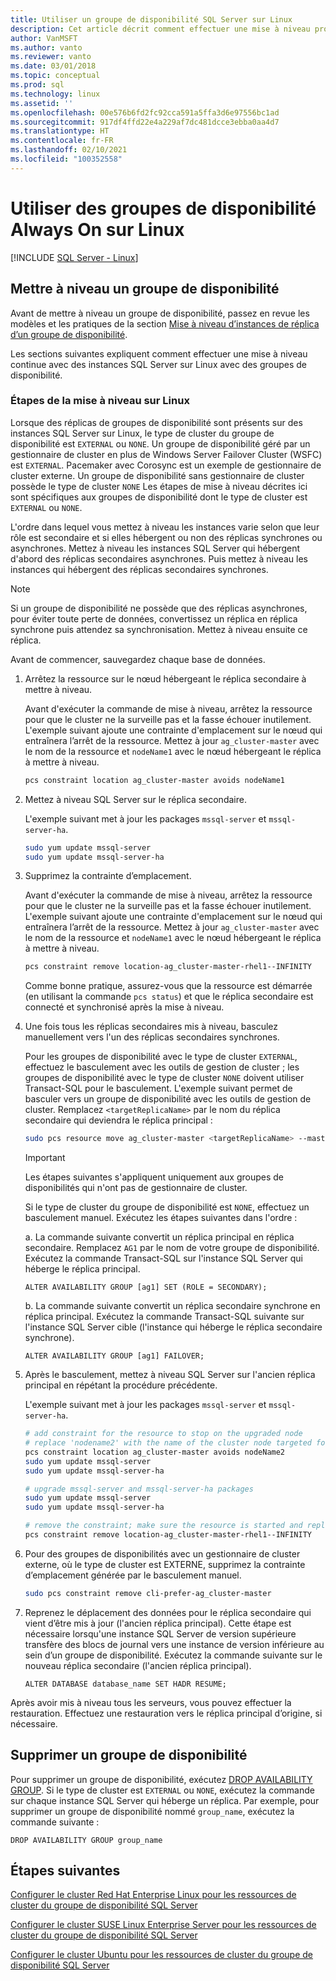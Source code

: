 ```yaml
---
title: Utiliser un groupe de disponibilité SQL Server sur Linux
description: Cet article décrit comment effectuer une mise à niveau propagée avec des instances SQL Server sur Linux qui utilisent des groupes de disponibilité. Avant de commencer la mise à niveau, prenez connaissance des bonnes pratiques à suivre.
author: VanMSFT
ms.author: vanto
ms.reviewer: vanto
ms.date: 03/01/2018
ms.topic: conceptual
ms.prod: sql
ms.technology: linux
ms.assetid: ''
ms.openlocfilehash: 00e576b6fd2fc92cca591a5ffa3d6e97556bc1ad
ms.sourcegitcommit: 917df4ffd22e4a229af7dc481dcce3ebba0aa4d7
ms.translationtype: HT
ms.contentlocale: fr-FR
ms.lasthandoff: 02/10/2021
ms.locfileid: "100352558"
---
```

# <a name="operate-always-on-availability-groups-on-linux"></a>Utiliser des groupes de disponibilité Always On sur Linux

[!INCLUDE [SQL Server - Linux](../includes/applies-to-version/sql-linux.md)]

## <a name="upgrade-availability-group"></a>Mettre à niveau un groupe de disponibilité

Avant de mettre à niveau un groupe de disponibilité, passez en revue les modèles et les pratiques de la section [Mise à niveau d’instances de réplica d’un groupe de disponibilité](../database-engine/availability-groups/windows/upgrading-always-on-availability-group-replica-instances.md).

Les sections suivantes expliquent comment effectuer une mise à niveau continue avec des instances SQL Server sur Linux avec des groupes de disponibilité. 

### <a name="upgrade-steps-on-linux"></a>Étapes de la mise à niveau sur Linux

Lorsque des réplicas de groupes de disponibilité sont présents sur des instances SQL Server sur Linux, le type de cluster du groupe de disponibilité est `EXTERNAL` ou `NONE`. Un groupe de disponibilité géré par un gestionnaire de cluster en plus de Windows Server Failover Cluster (WSFC) est `EXTERNAL`. Pacemaker avec Corosync est un exemple de gestionnaire de cluster externe. Un groupe de disponibilité sans gestionnaire de cluster possède le type de cluster `NONE` Les étapes de mise à niveau décrites ici sont spécifiques aux groupes de disponibilité dont le type de cluster est `EXTERNAL` ou `NONE`.

L'ordre dans lequel vous mettez à niveau les instances varie selon que leur rôle est secondaire et si elles hébergent ou non des réplicas synchrones ou asynchrones. Mettez à niveau les instances SQL Server qui hébergent d'abord des réplicas secondaires asynchrones. Puis mettez à niveau les instances qui hébergent des réplicas secondaires synchrones. 

   >[!NOTE]
   >Si un groupe de disponibilité ne possède que des réplicas asynchrones, pour éviter toute perte de données, convertissez un réplica en réplica synchrone puis attendez sa synchronisation. Mettez à niveau ensuite ce réplica.
   
Avant de commencer, sauvegardez chaque base de données.

1. Arrêtez la ressource sur le nœud hébergeant le réplica secondaire à mettre à niveau.
   
   Avant d'exécuter la commande de mise à niveau, arrêtez la ressource pour que le cluster ne la surveille pas et la fasse échouer inutilement. L'exemple suivant ajoute une contrainte d'emplacement sur le nœud qui entraînera l’arrêt de la ressource. Mettez à jour `ag_cluster-master` avec le nom de la ressource et `nodeName1` avec le nœud hébergeant le réplica à mettre à niveau.

   ```bash
   pcs constraint location ag_cluster-master avoids nodeName1
   ```

1. Mettez à niveau SQL Server sur le réplica secondaire.

   L'exemple suivant met à jour les packages `mssql-server` et `mssql-server-ha`.

   ```bash
   sudo yum update mssql-server
   sudo yum update mssql-server-ha
   ```
1. Supprimez la contrainte d’emplacement.

   Avant d'exécuter la commande de mise à niveau, arrêtez la ressource pour que le cluster ne la surveille pas et la fasse échouer inutilement. L'exemple suivant ajoute une contrainte d'emplacement sur le nœud qui entraînera l’arrêt de la ressource. Mettez à jour `ag_cluster-master` avec le nom de la ressource et `nodeName1` avec le nœud hébergeant le réplica à mettre à niveau.

   ```bash
   pcs constraint remove location-ag_cluster-master-rhel1--INFINITY
   ```
   Comme bonne pratique, assurez-vous que la ressource est démarrée (en utilisant la commande `pcs status`) et que le réplica secondaire est connecté et synchronisé après la mise à niveau.

1. Une fois tous les réplicas secondaires mis à niveau, basculez manuellement vers l'un des réplicas secondaires synchrones.

   Pour les groupes de disponibilité avec le type de cluster `EXTERNAL`, effectuez le basculement avec les outils de gestion de cluster ; les groupes de disponibilité avec le type de cluster `NONE` doivent utiliser Transact-SQL pour le basculement. 
   L'exemple suivant permet de basculer vers un groupe de disponibilité avec les outils de gestion de cluster. Remplacez `<targetReplicaName>` par le nom du réplica secondaire qui deviendra le réplica principal :

   ```bash
   sudo pcs resource move ag_cluster-master <targetReplicaName> --master  
   ``` 
   
   >[!IMPORTANT]
   >Les étapes suivantes s'appliquent uniquement aux groupes de disponibilités qui n'ont pas de gestionnaire de cluster.

   Si le type de cluster du groupe de disponibilité est `NONE`, effectuez un basculement manuel. Exécutez les étapes suivantes dans l'ordre :

      a. La commande suivante convertit un réplica principal en réplica secondaire. Remplacez `AG1` par le nom de votre groupe de disponibilité. Exécutez la commande Transact-SQL sur l'instance SQL Server qui héberge le réplica principal.

      ```transact-sql
      ALTER AVAILABILITY GROUP [ag1] SET (ROLE = SECONDARY);
      ```

      b. La commande suivante convertit un réplica secondaire synchrone en réplica principal. Exécutez la commande Transact-SQL suivante sur l'instance SQL Server cible (l'instance qui héberge le réplica secondaire synchrone).

      ```transact-sql
      ALTER AVAILABILITY GROUP [ag1] FAILOVER;
      ```

1. Après le basculement, mettez à niveau SQL Server sur l'ancien réplica principal en répétant la procédure précédente.

   L'exemple suivant met à jour les packages `mssql-server` et `mssql-server-ha`.

   ```bash
   # add constraint for the resource to stop on the upgraded node
   # replace 'nodename2' with the name of the cluster node targeted for upgrade
   pcs constraint location ag_cluster-master avoids nodeName2
   sudo yum update mssql-server
   sudo yum update mssql-server-ha
   ```
   
   ```bash
   # upgrade mssql-server and mssql-server-ha packages
   sudo yum update mssql-server
   sudo yum update mssql-server-ha
   ```

   ```bash
   # remove the constraint; make sure the resource is started and replica is connected and synchronized
   pcs constraint remove location-ag_cluster-master-rhel1--INFINITY
   ```

1. Pour des groupes de disponibilités avec un gestionnaire de cluster externe, où le type de cluster est EXTERNE, supprimez la contrainte d’emplacement générée par le basculement manuel. 

   ```bash
   sudo pcs constraint remove cli-prefer-ag_cluster-master  
   ```

1. Reprenez le déplacement des données pour le réplica secondaire qui vient d’être mis à jour (l'ancien réplica principal). Cette étape est nécessaire lorsqu'une instance SQL Server de version supérieure transfère des blocs de journal vers une instance de version inférieure au sein d’un groupe de disponibilité. Exécutez la commande suivante sur le nouveau réplica secondaire (l'ancien réplica principal).

   ```transact-sql
   ALTER DATABASE database_name SET HADR RESUME;
   ```

Après avoir mis à niveau tous les serveurs, vous pouvez effectuer la restauration. Effectuez une restauration vers le réplica principal d’origine, si nécessaire. 

## <a name="drop-an-availability-group"></a>Supprimer un groupe de disponibilité

Pour supprimer un groupe de disponibilité, exécutez [DROP AVAILABILITY GROUP](../t-sql/statements/drop-availability-group-transact-sql.md). Si le type de cluster est `EXTERNAL` ou `NONE`, exécutez la commande sur chaque instance SQL Server qui héberge un réplica. Par exemple, pour supprimer un groupe de disponibilité nommé `group_name`, exécutez la commande suivante :

   ```transact-sql
   DROP AVAILABILITY GROUP group_name
   ```
 

## <a name="next-steps"></a>Étapes suivantes

[Configurer le cluster Red Hat Enterprise Linux pour les ressources de cluster du groupe de disponibilité SQL Server](sql-server-linux-availability-group-cluster-rhel.md)

[Configurer le cluster SUSE Linux Enterprise Server pour les ressources de cluster du groupe de disponibilité SQL Server](sql-server-linux-availability-group-cluster-sles.md)

[Configurer le cluster Ubuntu pour les ressources de cluster du groupe de disponibilité SQL Server](sql-server-linux-availability-group-cluster-ubuntu.md)
